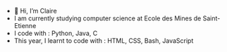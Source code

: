 - 👋 Hi, I’m Claire
- I am currently studying computer science at Ecole des Mines de Saint-Etienne
- I code with : Python, Java, C
- This year, I learnt to code with : HTML, CSS, Bash, JavaScript


